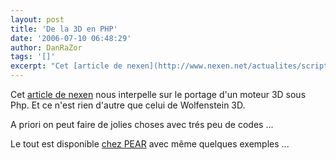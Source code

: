 ```yaml
---
layout: post
title: 'De la 3D en PHP'
date: '2006-07-10 06:48:29'
author: DanRaZor
tags: '[]'
excerpt: "Cet [article de nexen](http://www.nexen.net/actualites/scripts_php/moteur_de_rendu_3d_en_php.php) nous interpelle sur le portage d'un moteur 3D sous Php.   Et ce n'est rien d'autre que celui de Wolfenstein 3D.  \n  \nA priori on peut faire de jolies choses avec trés peu de codes ...  \n  \nLe tout est disponible [chez      …"
---
```


Cet [article de nexen](http://www.nexen.net/actualites/scripts_php/moteur_de_rendu_3d_en_php.php) nous interpelle sur le portage d'un moteur 3D sous Php.   Et ce n'est rien d'autre que celui de Wolfenstein 3D.

A priori on peut faire de jolies choses avec trés peu de codes ...

Le tout est disponible [chez PEAR](http://pearadise.net/index.php/view/package/pear.php.net/Image_3D/) avec même quelques exemples ...
